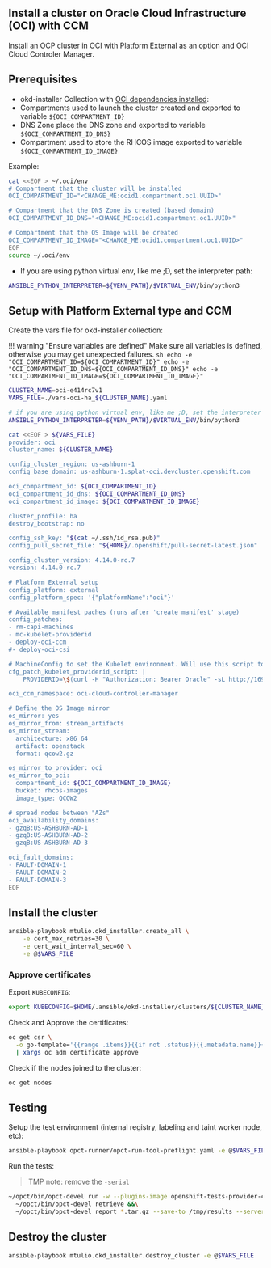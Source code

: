 ## Install a cluster on Oracle Cloud Infrastructure (OCI) with CCM

Install an OCP cluster in OCI with Platform External as an option and OCI Cloud Controler Manager.

## Prerequisites

- okd-installer Collection with [OCI dependencies installed](./prerequisites.md):
- Compartments used to launch the cluster created and exported to variable `${OCI_COMPARTMENT_ID}`
- DNS Zone place the DNS zone and exported to variable `${OCI_COMPARTMENT_ID_DNS}`
- Compartment used to store the RHCOS image exported to variable `${OCI_COMPARTMENT_ID_IMAGE}`

Example:

```bash
cat <<EOF > ~/.oci/env
# Compartment that the cluster will be installed
OCI_COMPARTMENT_ID="<CHANGE_ME:ocid1.compartment.oc1.UUID>"

# Compartment that the DNS Zone is created (based domain)
OCI_COMPARTMENT_ID_DNS="<CHANGE_ME:ocid1.compartment.oc1.UUID>"

# Compartment that the OS Image will be created
OCI_COMPARTMENT_ID_IMAGE="<CHANGE_ME:ocid1.compartment.oc1.UUID>"
EOF
source ~/.oci/env
```

- If you are using python virtual env, like me ;D, set the interpreter path:

```bash
ANSIBLE_PYTHON_INTERPRETER=${VENV_PATH}/$VIRTUAL_ENV/bin/python3
```

## Setup with Platform External type and CCM

Create the vars file for okd-installer collection:

!!! warning "Ensure variables are defined"
    Make sure all variables is defined, otherwise you may get unexpected failures.
    ```sh
    echo -e "OCI_COMPARTMENT_ID=${OCI_COMPARTMENT_ID}"
    echo -e "OCI_COMPARTMENT_ID_DNS=${OCI_COMPARTMENT_ID_DNS}"
    echo -e "OCI_COMPARTMENT_ID_IMAGE=${OCI_COMPARTMENT_ID_IMAGE}"
    ```

```bash
CLUSTER_NAME=oci-e414rc7v1
VARS_FILE=./vars-oci-ha_${CLUSTER_NAME}.yaml

# if you are using python virtual env, like me ;D, set the interpreter path:
ANSIBLE_PYTHON_INTERPRETER=${VENV_PATH}/$VIRTUAL_ENV/bin/python3

cat <<EOF > ${VARS_FILE}
provider: oci
cluster_name: ${CLUSTER_NAME}

config_cluster_region: us-ashburn-1
config_base_domain: us-ashburn-1.splat-oci.devcluster.openshift.com

oci_compartment_id: ${OCI_COMPARTMENT_ID}
oci_compartment_id_dns: ${OCI_COMPARTMENT_ID_DNS}
oci_compartment_id_image: ${OCI_COMPARTMENT_ID_IMAGE}

cluster_profile: ha
destroy_bootstrap: no

config_ssh_key: "$(cat ~/.ssh/id_rsa.pub)"
config_pull_secret_file: "${HOME}/.openshift/pull-secret-latest.json"

config_cluster_version: 4.14.0-rc.7
version: 4.14.0-rc.7

# Platform External setup
config_platform: external
config_platform_spec: '{"platformName":"oci"}'

# Available manifest paches (runs after 'create manifest' stage)
config_patches:
- rm-capi-machines
- mc-kubelet-providerid
- deploy-oci-ccm
#- deploy-oci-csi

# MachineConfig to set the Kubelet environment. Will use this script to discover the ProviderID
cfg_patch_kubelet_providerid_script: |
    PROVIDERID=\$(curl -H "Authorization: Bearer Oracle" -sL http://169.254.169.254/opc/v2/instance/ | jq -r .id);

oci_ccm_namespace: oci-cloud-controller-manager

# Define the OS Image mirror
os_mirror: yes
os_mirror_from: stream_artifacts
os_mirror_stream:
  architecture: x86_64
  artifact: openstack
  format: qcow2.gz

os_mirror_to_provider: oci
os_mirror_to_oci:
  compartment_id: ${OCI_COMPARTMENT_ID_IMAGE}
  bucket: rhcos-images
  image_type: QCOW2

# spread nodes between "AZs"
oci_availability_domains:
- gzqB:US-ASHBURN-AD-1
- gzqB:US-ASHBURN-AD-2
- gzqB:US-ASHBURN-AD-3

oci_fault_domains:
- FAULT-DOMAIN-1
- FAULT-DOMAIN-2
- FAULT-DOMAIN-3
EOF
```


## Install the cluster

```bash
ansible-playbook mtulio.okd_installer.create_all \
    -e cert_max_retries=30 \
    -e cert_wait_interval_sec=60 \
    -e @$VARS_FILE
```

### Approve certificates

Export `KUBECONFIG`:

```bash
export KUBECONFIG=$HOME/.ansible/okd-installer/clusters/${CLUSTER_NAME}/auth/kubeconfig
```

Check and Approve the certificates:
```bash
oc get csr \
  -o go-template='{{range .items}}{{if not .status}}{{.metadata.name}}{{"\n"}}{{end}}{{end}}' \
  | xargs oc adm certificate approve
```

Check if the nodes joined to the cluster:

```bash
oc get nodes
```

## Testing

Setup the test environment (internal registry, labeling and taint worker node, etc):

```bash
ansible-playbook opct-runner/opct-run-tool-preflight.yaml -e @$VARS_FILE
```

Run the tests:

> TMP note: remove the `-serial`

```bash
~/opct/bin/opct-devel run -w --plugins-image openshift-tests-provider-cert:devel-serial &&\
  ~/opct/bin/opct-devel retrieve &&\
  ~/opct/bin/opct-devel report *.tar.gz --save-to /tmp/results --server-skip
```

## Destroy the cluster

```bash
ansible-playbook mtulio.okd_installer.destroy_cluster -e @$VARS_FILE
```
